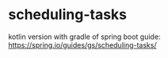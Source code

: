 # scheduling-tasks
kotlin version with gradle of spring boot guide: https://spring.io/guides/gs/scheduling-tasks/
